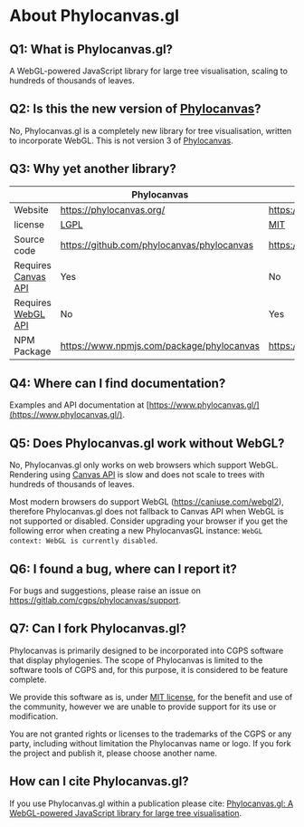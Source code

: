 # About Phylocanvas.gl


## Q1: What is Phylocanvas.gl?

A WebGL-powered JavaScript library for large tree visualisation, scaling to hundreds of thousands of leaves.


## Q2: Is this the new version of [Phylocanvas](https://www.npmjs.com/package/phylocanvas)?

No, Phylocanvas.gl is a completely new library for tree visualisation, written to incorporate WebGL.
This is not version 3 of [Phylocanvas](https://www.npmjs.com/package/phylocanvas).



## Q3: Why yet another library?


|  | Phylocanvas | Phylocanvas.gl |
| ------ | ------ | ------ |
| Website | <https://phylocanvas.org/> | <https://www.phylocanvas.gl/> |
| license | [LGPL](https://github.com/phylocanvas/phylocanvas/blob/master/LICENCE) | [MIT](https://gitlab.com/cgps/phylocanvas/phylocanvas.gl/-/blob/master/LICENSE) |
| Source code | https://github.com/phylocanvas/phylocanvas | https://gitlab.com/cgps/phylocanvas/phylocanvas.gl |
| Requires [Canvas API](https://developer.mozilla.org/en-US/docs/Web/API/Canvas_API) | Yes | No |
| Requires [WebGL API](https://developer.mozilla.org/en-US/docs/Web/API/WebGL_API)| No | Yes |
| NPM Package | <https://www.npmjs.com/package/phylocanvas> | <https://www.npmjs.com/package/@phylocanvas/phylocanvas.gl> |


## Q4: Where can I find documentation?

Examples and API documentation at [https://www.phylocanvas.gl/](https://www.phylocanvas.gl/).



## Q5: Does Phylocanvas.gl work without WebGL? 

No, Phylocanvas.gl only works on web browsers which support WebGL.
Rendering using [Canvas API](https://developer.mozilla.org/en-US/docs/Web/API/Canvas_API) is slow and does not scale to trees with hundreds of thousands of leaves.

Most modern browsers do support WebGL (https://caniuse.com/webgl2),
therefore Phylocanvas.gl does not fallback to Canvas API when WebGL is not supported or disabled.
Consider upgrading your browser if you get the following error when creating a new PhylocanvasGL instance:
`WebGL context: WebGL is currently disabled`.


## Q6: I found a bug, where can I report it?

For bugs and suggestions, please raise an issue on <https://gitlab.com/cgps/phylocanvas/support>.


## Q7: Can I fork Phylocanvas.gl?

Phylocanvas is primarily designed to be incorporated into CGPS software that display phylogenies. The scope of Phylocanvas is limited to the software tools of CGPS and, for this purpose, it is considered to be feature complete.

We provide this software as is, under [MIT license](https://gitlab.com/cgps/phylocanvas/phylocanvas.gl/-/blob/master/LICENSE), for the benefit and use of the community, however we are unable to provide support for its use or modification.

You are not granted rights or licenses to the trademarks of the CGPS or any party, including without limitation the Phylocanvas name or logo.
If you fork the project and publish it, please choose another name.


## How can I cite Phylocanvas.gl?

If you use Phylocanvas.gl within a publication please cite: [Phylocanvas.gl: A WebGL-powered JavaScript library for large tree visualisation](https://osf.io/nfv6m).

